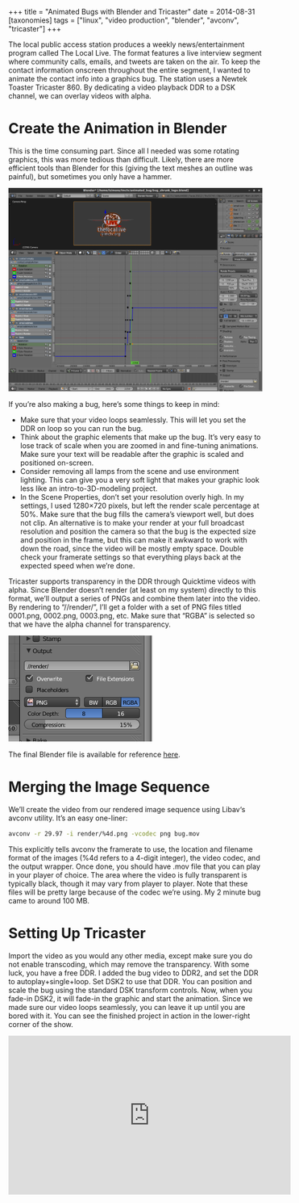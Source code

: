 +++
title = "Animated Bugs with Blender and Tricaster"
date = 2014-08-31
[taxonomies]
tags = ["linux", "video production", "blender", "avconv", "tricaster"]
+++

The local public access station produces a weekly news/entertainment program called The Local Live.  The format features a live interview segment where community calls, emails, and tweets are taken on the air.  To keep the contact information onscreen throughout the entire segment, I wanted to animate the contact info into a graphics bug.  The station uses a Newtek Toaster Tricaster 860.  By dedicating a video playback DDR to a DSK channel, we can overlay videos with alpha.

<!-- more -->

# Create the Animation in Blender

This is the time consuming part.  Since all I needed was some rotating graphics, this was more tedious than difficult.  Likely, there are more efficient tools than Blender for this (giving the text meshes an outline was painful), but sometimes you only have a hammer.

![Blender window](Screenshot-from-2014-08-31-151103.png)

If you’re also making a bug, here’s some things to keep in mind:

* Make sure that your video loops seamlessly.  This will let you set the DDR on loop so you can run the bug.
* Think about the graphic elements that make up the bug.  It’s very easy to lose track of scale when you are zoomed in and fine-tuning animations.  Make sure your text will be readable after the graphic is scaled and positioned on-screen.
* Consider removing all lamps from the scene and use environment lighting.  This can give you a very soft light that makes your graphic look less like an intro-to-3D-modeling project.
* In the Scene Properties, don’t set your resolution overly high.  In my settings, I used 1280×720 pixels, but left the render scale percentage at 50%.  Make sure that the bug fills the camera’s viewport well, but does not clip.  An alternative is to make your render at your full broadcast resolution and position the camera so that the bug is the expected size and position in the frame, but this can make it awkward to work with down the road, since the video will be mostly empty space.  Double check your framerate settings so that everything plays back at the expected speed when we’re done.

Tricaster supports transparency in the DDR through Quicktime videos with alpha.  Since Blender doesn’t render (at least on my system) directly to this format, we’ll output a series of PNGs and combine them later into the video.  By rendering to “//render/”, I’ll get a folder with a set of PNG files titled 0001.png, 0002.png, 0003.png, etc.  Make sure that “RGBA” is selected so that we have the alpha channel for transparency.

![Blender bug output settings](Screenshot-from-2014-08-31-153054.png)

The final Blender file is available for reference [here](bug.blend).

# Merging the Image Sequence

We’ll create the video from our rendered image sequence using Libav‘s avconv utility.  It’s an easy one-liner:

```sh
avconv -r 29.97 -i render/%4d.png -vcodec png bug.mov
```

This explicitly tells avconv the framerate to use, the location and filename format of the images (%4d refers to a 4-digit integer), the video codec, and the output wrapper.  Once done, you should have .mov file that you can play in your player of choice.   The area where the video is fully transparent is typically black, though it may vary from player to player.  Note that these files will be pretty large because of the codec we’re using.  My 2 minute bug came to around 100 MB.

# Setting Up Tricaster

Import the video as you would any other media, except make sure you do not enable transcoding, which may remove the transparency.  With some luck, you have a free DDR.  I added the bug video to DDR2, and set the DDR to autoplay+single+loop.  Set DSK2 to use that DDR.  You can position and scale the bug using the standard DSK transform controls.  Now, when you fade-in DSK2, it will fade-in the graphic and start the animation.  Since we made sure our video loops seamlessly, you can leave it up until you are bored with it.  You can see the finished project in action in the lower-right corner of the show.

<p><iframe width="560" height="315" src="https://www.youtube.com/embed/fpO8IF18ueo" frameborder="0" allowfullscreen></iframe></p>

